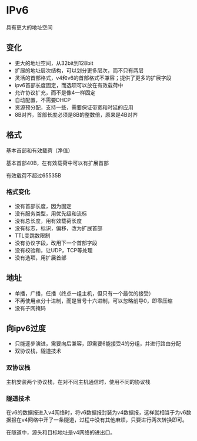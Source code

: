 # IPv6

具有更大的地址空间

## 变化

- 更大的地址空间，从32bit到128bit
- 扩展的地址层次结构，可以划分更多层次，而不只有两层
- 灵活的首部格式，v4和v6的首部格式不兼容；提供了更多的扩展字段
- ipv6首部长度固定，而选项可以放在有效载荷中
- 允许协议扩充，而不是像4一样固定
- 自动配置，不需要DHCP
- 资源预分配，支持一些，需要保证带宽和时延的应用
- 8B对齐，首部长度必须是8B的整数倍，原来是4B对齐

## 格式

基本首部和有效载荷（净值）

基本首部40B，在有效载荷中可以有扩展首部

有效载荷不超过65535B

### 格式变化

- 没有首部长度，因为固定
- 没有服务类型，用优先级和流标
- 没有总长度，用有效载荷长度
- 没有标志，标识，偏移，改为扩展首部
- TTL变跳数限制
- 没有协议字段，改用下一个首部字段
- 没有校验和，让UDP，TCP等处理
- 没有选项，用扩展首部

## 地址

- 单播，广播，任播（终点一组主机，但只有一个最优的接受）
- 不再使用点分十进制，而是冒号十六进制，可以忽略前导0，即零压缩
- 没有子网掩码


## 向ipv6过度

- 只能逐步演进，需要向后兼容，即需要6能接受4的分组，并进行路由分配
- 双协议栈，隧道技术

### 双协议栈

主机安装两个协议栈，在对不同主机通信时，使用不同的协议栈

### 隧道技术

在v6的数据报进入v4网络时，将v6数据报封装为v4数据报，这样就相当于为v6数据报在v4网络中开了一条隧道，过程中没有其他麻烦，只要进行两次转换即可。

在隧道中，源头和目标地址是v4网络的进出口。

